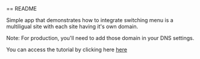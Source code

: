 == README

Simple app that demonstrates how to integrate switching menu is a multiligual site
with each site having it's own domain.

Note: For production, you'll need to add those domain in your DNS settings.

You can access the tutorial by clicking here [here](http://www.victorareba.com/tutorials/multilingual-application-with-domain-switch-in-rails)